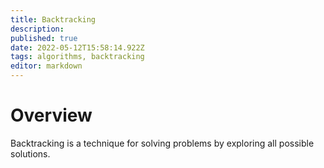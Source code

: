 ```yaml
---
title: Backtracking
description: 
published: true
date: 2022-05-12T15:58:14.922Z
tags: algorithms, backtracking
editor: markdown
---
```


# Overview
Backtracking is a technique for solving problems by exploring all possible solutions.
